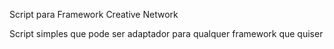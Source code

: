 Script para Framework Creative Network

Script simples que pode ser adaptador para qualquer framework que quiser
